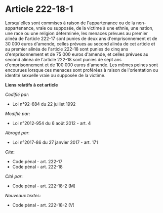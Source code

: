 # Article 222-18-1

Lorsqu'elles sont commises à raison de l'appartenance ou de la non-appartenance, vraie ou supposée, de la victime à une
ethnie, une nation, une race ou une religion déterminée, les menaces prévues au premier alinéa de l'article 222-17 sont
punies de deux ans d'emprisonnement et de 30 000 euros d'amende, celles prévues au second alinéa de cet article et au premier
alinéa de l'article 222-18 sont punies de cinq ans d'emprisonnement et de 75 000 euros d'amende, et celles prévues au second
alinéa de l'article 222-18 sont punies de sept ans d'emprisonnement et de 100 000 euros d'amende. Les mêmes peines sont
encourues lorsque ces menaces sont proférées à raison de l'orientation ou identité sexuelle vraie ou supposée de la victime.

**Liens relatifs à cet article**

_Codifié par_:

  - Loi n°92-684 du 22 juillet 1992

_Modifié par_:

  - Loi n°2012-954 du 6 août 2012 - art. 4

_Abrogé par_:

  - Loi n°2017-86 du 27 janvier 2017 - art. 171

_Cite_:

  - Code pénal - art. 222-17
  - Code pénal - art. 222-18

_Cité par_:

  - Code pénal - art. 222-18-2 (M)

_Nouveaux textes_:

  - Code pénal - art. 222-18-2 (V)
